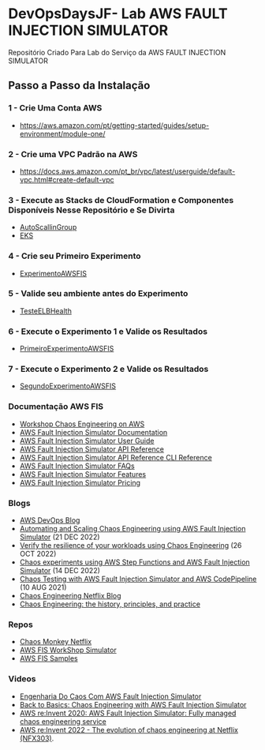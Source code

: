 # DevOpsDaysJF- Lab AWS FAULT INJECTION SIMULATOR

Repositório Criado Para Lab do Serviço da AWS FAULT INJECTION SIMULATOR

## Passo a Passo da Instalação

### 1 - Crie Uma Conta AWS
  
*  https://aws.amazon.com/pt/getting-started/guides/setup-environment/module-one/

### 2 - Crie uma VPC Padrão na AWS

*    https://docs.aws.amazon.com/pt_br/vpc/latest/userguide/default-vpc.html#create-default-vpc

### 3 - Execute as Stacks de CloudFormation e Componentes Disponíveis Nesse Repositório e Se Divirta

*  [AutoScallinGroup](./CloudFormation/AutoScallingGroup/cf-asg-aws-fault-injection-simulator-amazon-linux-2.yaml)
*  [EKS](./CloudFormation/EKS/eks-aws-fault-injection-simulator.yaml)

### 4 - Crie seu Primeiro Experimento

* [ExperimentoAWSFIS](./CloudFormation/FISExperiment/FISExperiment1.json)

### 5 - Valide seu ambiente antes do Experimento

* [TesteELBHealth](./ScriptTest/TestELBHealth.sh)

### 6 - Execute o Experimento 1 e Valide os Resultados

* [PrimeiroExperimentoAWSFIS](./CloudFormation/FISExperiment/FISExperiment1.json)

### 7 - Execute o Experimento 2 e Valide os Resultados

* [SegundoExperimentoAWSFIS](./CloudFormation/FISExperiment/FISExperiment2.json)

### Documentação AWS FIS

* [Workshop Chaos Engineering on AWS](https://workshops.aws/categories/Chaos%20Engineering)
* [AWS Fault Injection Simulator Documentation](https://docs.aws.amazon.com/fis/index.html)
* [AWS Fault Injection Simulator User Guide](https://docs.aws.amazon.com/fis/latest/userguide/what-is.html)
* [AWS Fault Injection Simulator API Reference](https://docs.aws.amazon.com/fis/latest/APIReference/Welcome.html)
* [AWS Fault Injection Simulator API Reference CLI Reference](https://docs.aws.amazon.com/cli/latest/reference/fis/)
* [AWS Fault Injection Simulator FAQs](https://aws.amazon.com/pt/fis/faqs/)
* [AWS Fault Injection Simulator Features](https://aws.amazon.com/pt/fis/features/)
* [AWS Fault Injection Simulator Pricing](https://aws.amazon.com/pt/fis/pricing/)

### Blogs

* [AWS DevOps Blog](https://aws.amazon.com/pt/blogs/devops/tag/aws-fault-injection-simulator/)
* [Automating and Scaling Chaos Engineering using AWS Fault Injection Simulator](https://aws.amazon.com/pt/blogs/industries/automating-and-scaling-chaos-engineering-using-aws-fault-injection-simulator/) (21 DEC 2022)
* [Verify the resilience of your workloads using Chaos Engineering](https://aws.amazon.com/pt/blogs/architecture/verify-the-resilience-of-your-workloads-using-chaos-engineering/) (26 OCT 2022)
* [Chaos experiments using AWS Step Functions and AWS Fault Injection Simulator](https://aws.amazon.com/pt/blogs/compute/chaos-experiments-using-aws-step-functions-and-aws-fault-injection-simulator/) (14 DEC 2022)
* [Chaos Testing with AWS Fault Injection Simulator and AWS CodePipeline](https://aws.amazon.com/pt/blogs/architecture/chaos-testing-with-aws-fault-injection-simulator-and-aws-codepipeline/) (10 AUG 2021)
* [Chaos Engineering Netflix Blog](https://netflixtechblog.com/tagged/chaos-engineering)
* [Chaos Engineering: the history, principles, and practice](https://www.gremlin.com/community/tutorials/chaos-engineering-the-history-principles-and-practice/)

### Repos

* [Chaos Monkey Netflix](https://netflix.github.io/chaosmonkey/)
* [AWS FIS WorkShop Simulator](https://github.com/aws-samples/aws-fault-injection-simulator-workshop)
* [AWS FIS Samples](https://github.com/aws-samples/aws-fault-injection-simulator-samples)

### Videos

* [Engenharia Do Caos Com AWS Fault Injection Simulator](https://youtu.be/qyQ2B5N4FQ4)
* [Back to Basics: Chaos Engineering with AWS Fault Injection Simulator](https://youtu.be/AThR8dFmPP4)
* [AWS re:Invent 2020: AWS Fault Injection Simulator: Fully managed chaos engineering service](https://youtu.be/yoNeMLj3CHc)
* [AWS re:Invent 2022 - The evolution of chaos engineering at Netflix (NFX303)](https://www.youtube.com/watch?v=Xbn65E-BQhA).